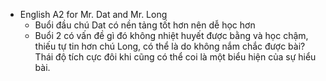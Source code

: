 - English A2 for Mr. Dat and Mr. Long
	- Buổi đầu chú Dat có nền tảng tốt hơn nên dễ học hơn
	- Buổi 2 có vấn đề gì đó không nhiệt huyết được bằng và học chậm, thiếu tự tin hơn chú Long, có thể là do không nắm chắc được bài? Thái độ tích cực đôi khi cũng có thể coi là một biểu hiện của sự hiểu bài.